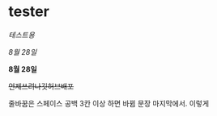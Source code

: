  # tester

_테스트용_

*8월 28일*

**8월 28일**

 ~~언제쓰려나깃허브배포~~

줄바꿈은 스페이스 공백 3칸 이상   하면 바뀜
문장 마지막에서.   이렇게
